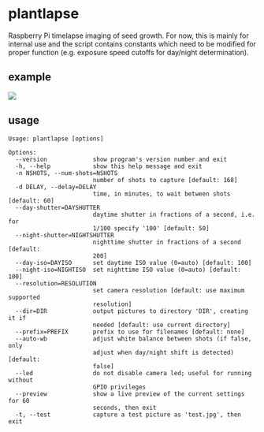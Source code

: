 # plantlapse
Raspberry Pi timelapse imaging of seed growth. For now, this is mainly for internal use and the script contains constants which need to be modified for proper function (e.g. exposure speed cutoffs for day/night determination). 

## example

<img src="examples/day-cropped-optim.gif">

## usage

```
Usage: plantlapse [options]

Options:
  --version             show program's version number and exit
  -h, --help            show this help message and exit
  -n NSHOTS, --num-shots=NSHOTS
                        number of shots to capture [default: 168]
  -d DELAY, --delay=DELAY
                        time, in minutes, to wait between shots [default: 60]
  --day-shutter=DAYSHUTTER
                        daytime shutter in fractions of a second, i.e. for
                        1/100 specify '100' [default: 50]
  --night-shutter=NIGHTSHUTTER
                        nighttime shutter in fractions of a second [default:
                        200]
  --day-iso=DAYISO      set daytime ISO value (0=auto) [default: 100]
  --night-iso=NIGHTISO  set nighttime ISO value (0=auto) [default: 100]
  --resolution=RESOLUTION
                        set camera resolution [default: use maximum supported
                        resolution]
  --dir=DIR             output pictures to directory 'DIR', creating it if
                        needed [default: use current directory]
  --prefix=PREFIX       prefix to use for filenames [default: none]
  --auto-wb             adjust white balance between shots (if false, only
                        adjust when day/night shift is detected) [default:
                        false]
  --led                 do not disable camera led; useful for running without
                        GPIO privileges
  --preview             show a live preview of the current settings for 60
                        seconds, then exit
  -t, --test            capture a test picture as 'test.jpg', then exit
```
